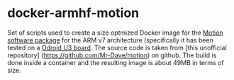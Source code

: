 # docker-armhf-motion

Set of scripts used to create a size optmized Docker image for the [Motion software package](http://www.lavrsen.dk/foswiki/bin/view/Motion/WebHome) for the ARM v7 architecture (specifically it has been tested on a [Odroid U3 board](http://www.hardkernel.com/main/products/prdt_info.php?g_code=g138745696275). The source code is taken from [this unofficial repository] (https://github.com/Mr-Dave/motion) on github.
The build is done inside a container and the resulting image is about 49MB in terms of size.
